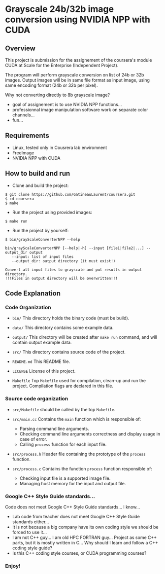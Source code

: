 # Grayscale 24b/32b image conversion using NVIDIA NPP with CUDA

## Overview

This project is submission for the assignement of the coursera's module CUDA at Scale for the Enterprise (Independent Project).

The program will perform grayscale conversion on list of 24b or 32b images. Output images will be in same file format as input image, using same encoding format (24b or 32b per pixel).

Why not converting directly to 8b grayscale image?
- goal of assignement is to use NVIDIA NPP functions...
- professionnal image manipulation software work on separate color channels...
- fun...

## Requirements

- Linux, tested only in Cousrera lab enviromnent
- FreeImage
- NVIDIA NPP with CUDA

## How to build and run

- Clone and build the project:
```
$ git clone https://github.com/GatineauLaurent/coursera.git
$ cd coursera
$ make
```

- Run the project using provided images:
```
$ make run
```

- Run the project by yourself:
```
$ bin/grayScaleConverterNPP --help

bin/grayScaleConverterNPP [--help|-h] --input [file1|file2|...] --output_dir output
   --input: list of input files
   --output_dir: output directory (it must exist!)

Convert all input files to grayscale and put results in output directory.
!!!Files in output directory will be overwritten!!!
```

## Code Explanation

### Code Organization

- `bin/` This directory holds the binary code (must be build).

- `data/` This directory contains some example data.

- `output/` This directory will be created after `make run` command, and will contain output example data.

- `src/` This directory contains source code of the project.

- `README.md` This README file.

- `LICENSE` License of this project.

- `Makefile` Top `Makefile` used for compilation, clean-up and run the project. Compilation flags are declared in this file.

### Source code organization

- `src/Makefile` should be called by the top `Makefile`.

- `src/main.cc` Contains the `main` function which is responsible of:
  - Parsing command line arguments.
  - Checking command line arguments correctness and display usage in case of error.
  - Calling `process` function for each input file.

- `src/process.h` Header file containing the prototype of the `process` function.

- `src/process.c` Contains the function `process` function responsible of:
  - Checking input file is a supported image file.
  - Managing host memory for the input and output file.

### Google C++ Style Guide standards...
Code does not meet Google C++ Style Guide standards... I know...
- Lab code from teacher does not meet Google C++ Style Guide standards either...
- It is not because a big company have its own coding style we should be forced to use it...
- I am not C++ guy... I am old HPC FORTRAN guy... Project as some C++ parts, but it is mostly written in C... Why should I learn and follow a C++ coding style guide?
- Is this C++ coding style courses, or CUDA programming courses?

### Enjoy!
